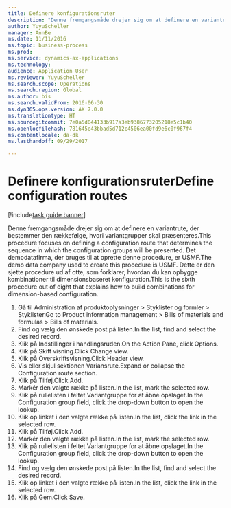 ```yaml
--- 
title: Definere konfigurationsruter
description: "Denne fremgangsmåde drejer sig om at definere en variantrute, der bestemmer den rækkefølge, hvori variantgrupper skal præsenteres."
author: YuyuScheller
manager: AnnBe
ms.date: 11/11/2016
ms.topic: business-process
ms.prod: 
ms.service: dynamics-ax-applications
ms.technology: 
audience: Application User
ms.reviewer: YuyuScheller
ms.search.scope: Operations
ms.search.region: Global
ms.author: bis
ms.search.validFrom: 2016-06-30
ms.dyn365.ops.version: AX 7.0.0
ms.translationtype: HT
ms.sourcegitcommit: 7e0a5d044133b917a3eb9386773205218e5c1b40
ms.openlocfilehash: 781645e43bbad5d712c4506ea00fd9e6c0f967f4
ms.contentlocale: da-dk
ms.lasthandoff: 09/29/2017

---
```

# <a name="define-configuration-routes"></a><span data-ttu-id="75ef3-103">Definere konfigurationsruter</span><span class="sxs-lookup"><span data-stu-id="75ef3-103">Define configuration routes</span></span>

[!include[task guide banner](../../includes/task-guide-banner.md)]

<span data-ttu-id="75ef3-104">Denne fremgangsmåde drejer sig om at definere en variantrute, der bestemmer den rækkefølge, hvori variantgrupper skal præsenteres.</span><span class="sxs-lookup"><span data-stu-id="75ef3-104">This procedure focuses on defining a configuration route that determines the sequence in which the configuration groups will be presented.</span></span> <span data-ttu-id="75ef3-105">Det demodatafirma, der bruges til at oprette denne procedure, er USMF.</span><span class="sxs-lookup"><span data-stu-id="75ef3-105">The demo data company used to create this procedure is USMF.</span></span> <span data-ttu-id="75ef3-106">Dette er den sjette procedure ud af otte, som forklarer, hvordan du kan opbygge kombinationer til dimensionsbaseret konfiguration.</span><span class="sxs-lookup"><span data-stu-id="75ef3-106">This is the sixth procedure out of eight that explains how to build combinations for dimension-based configuration.</span></span>

1. <span data-ttu-id="75ef3-107">Gå til Administration af produktoplysninger > Styklister og formler > Styklister.</span><span class="sxs-lookup"><span data-stu-id="75ef3-107">Go to Product information management > Bills of materials and formulas > Bills of materials.</span></span>
2. <span data-ttu-id="75ef3-108">Find og vælg den ønskede post på listen.</span><span class="sxs-lookup"><span data-stu-id="75ef3-108">In the list, find and select the desired record.</span></span>
3. <span data-ttu-id="75ef3-109">Klik på Indstillinger i handlingsruden.</span><span class="sxs-lookup"><span data-stu-id="75ef3-109">On the Action Pane, click Options.</span></span>
4. <span data-ttu-id="75ef3-110">Klik på Skift visning.</span><span class="sxs-lookup"><span data-stu-id="75ef3-110">Click Change view.</span></span>
5. <span data-ttu-id="75ef3-111">Klik på Overskriftsvisning.</span><span class="sxs-lookup"><span data-stu-id="75ef3-111">Click Header view.</span></span>
6. <span data-ttu-id="75ef3-112">Vis eller skjul sektionen Variansrute.</span><span class="sxs-lookup"><span data-stu-id="75ef3-112">Expand or collapse the Configuration route section.</span></span>
7. <span data-ttu-id="75ef3-113">Klik på Tilføj.</span><span class="sxs-lookup"><span data-stu-id="75ef3-113">Click Add.</span></span>
8. <span data-ttu-id="75ef3-114">Markér den valgte række på listen.</span><span class="sxs-lookup"><span data-stu-id="75ef3-114">In the list, mark the selected row.</span></span>
9. <span data-ttu-id="75ef3-115">Klik på rullelisten i feltet Variantgruppe for at åbne opslaget.</span><span class="sxs-lookup"><span data-stu-id="75ef3-115">In the Configuration group field, click the drop-down button to open the lookup.</span></span>
10. <span data-ttu-id="75ef3-116">Klik op linket i den valgte række på listen.</span><span class="sxs-lookup"><span data-stu-id="75ef3-116">In the list, click the link in the selected row.</span></span>
11. <span data-ttu-id="75ef3-117">Klik på Tilføj.</span><span class="sxs-lookup"><span data-stu-id="75ef3-117">Click Add.</span></span>
12. <span data-ttu-id="75ef3-118">Markér den valgte række på listen.</span><span class="sxs-lookup"><span data-stu-id="75ef3-118">In the list, mark the selected row.</span></span>
13. <span data-ttu-id="75ef3-119">Klik på rullelisten i feltet Variantgruppe for at åbne opslaget.</span><span class="sxs-lookup"><span data-stu-id="75ef3-119">In the Configuration group field, click the drop-down button to open the lookup.</span></span>
14. <span data-ttu-id="75ef3-120">Find og vælg den ønskede post på listen.</span><span class="sxs-lookup"><span data-stu-id="75ef3-120">In the list, find and select the desired record.</span></span>
15. <span data-ttu-id="75ef3-121">Klik op linket i den valgte række på listen.</span><span class="sxs-lookup"><span data-stu-id="75ef3-121">In the list, click the link in the selected row.</span></span>
16. <span data-ttu-id="75ef3-122">Klik på Gem.</span><span class="sxs-lookup"><span data-stu-id="75ef3-122">Click Save.</span></span>


